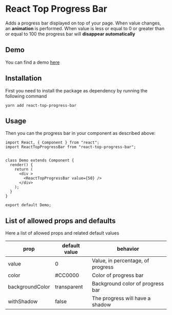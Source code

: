 # React Top Progress Bar
Adds a progress bar displayed on top of your page. When value changes, an **animation** is performed. When value is less or equal to 0 or greater than or equal to 100 the progress bar will **disappear automatically**

## Demo
You can find a demo [here](https://emanuelescarabattoli.github.io/react-top-progress-bar/)

## Installation
First you need to install the package as dependency by running the following command

`yarn add react-top-progress-bar`

## Usage
Then you can the progress bar in your component as described above:
```
import React, { Component } from "react";
import ReactTopProgressBar from "react-top-progress-bar";


class Demo extends Component {
  render() {
    return (
      <div >
        <ReactTopProgressBar value={50} />
      </div>
    );
  }
}

export default Demo;
```

## List of allowed props and defaults
Here a list of allowed props and related default values

| prop            | default value | behavior                          |
|-----------------|---------------|-----------------------------------|
| value           | 0             | Value, in percentage, of progress |
| color           | #CC0000       | Color of progress bar             |
| backgroundColor | transparent   | Background color of progress bar  |
| withShadow      | false         | The progress will have a shadow   |
